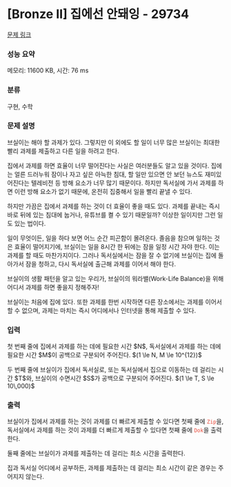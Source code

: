 # [Bronze II] 집에선 안돼잉 - 29734 

[문제 링크](https://www.acmicpc.net/problem/29734) 

### 성능 요약

메모리: 11600 KB, 시간: 76 ms

### 분류

구현, 수학

### 문제 설명

<p>브실이는 해야 할 과제가 있다. 그렇지만 이 외에도 할 일이 너무 많은 브실이는 최대한 빨리 과제를 제출하고 다른 일을 하려고 한다.</p>

<p>집에서 과제를 하면 효율이 너무 떨어진다는 사실은 여러분들도 알고 있을 것이다. 집에는 얼른 드러누워 잠이나 자고 싶은 아늑한 침대, 할 일만 있으면 안 보던 뉴스도 재미있어진다는 텔레비전 등 방해 요소가 너무 많기 때문이다. 하지만 독서실에 가서 과제를 하면 이런 방해 요소가 없기 때문에, 온전히 집중해서 일을 빨리 끝낼 수 있다.</p>

<p>하지만 가끔은 집에서 과제를 하는 것이 더 효율이 좋을 때도 있다. 과제를 끝내는 즉시 바로 뒤에 있는 침대에 눕거나, 유튜브를 켤 수 있기 때문일까? 이상한 일이지만 그런 일도 있는 법이다.</p>

<p>일이 무엇이든, 일을 하다 보면 어느 순간 피곤함이 몰려온다. 졸음을 참으며 일하는 것은 효율이 떨어지기에, 브실이는 일을 8시간 한 뒤에는 잠을 일정 시간 자야 한다. 이는 과제를 할 때도 마찬가지이다. 그러나 독서실에서는 잠을 잘 수 없기에 브실이는 집에 돌아가서 잠을 청하고, 다시 독서실에 출근해 과제를 이어서 해야 한다.</p>

<p>브실이의 생활 패턴을 알고 있는 우리가, 브실이의 워라밸(Work-Life Balance)을 위해 어디서 과제를 하면 좋을지 정해주자!</p>

<p>브실이는 처음에 집에 있다. 또한 과제를 한번 시작하면 다른 장소에서는 과제를 이어서 할 수 없으며, 과제는 마치는 즉시 어디에서나 인터넷을 통해 제출할 수 있다.</p>

### 입력 

 <p>첫 번째 줄에 집에서 과제를 하는 데에 필요한 시간 $N$, 독서실에서 과제를 하는 데에 필요한 시간 $M$이 공백으로 구분되어 주어진다. $(1 \le N, M \le 10^{12})$</p>

<p>두 번째 줄에 브실이가 집에서 독서실로, 또는 독서실에서 집으로 이동하는 데 걸리는 시간 $T$와, 브실이의 수면시간 $S$가 공백으로 구분되어 주어진다. $(1 \le T, S \le 10\,000)$</p>

### 출력 

 <p>브실이가 집에서 과제를 하는 것이 과제를 더 빠르게 제출할 수 있다면 첫째 줄에 <span style="color:#e74c3c;"><code>Zip</code></span>을, 독서실에서 과제를 하는 것이 과제를 더 빠르게 제출할 수 있다면 첫째 줄에 <span style="color:#e74c3c;"><code>Dok</code></span>을 출력한다.</p>

<p>둘째 줄에는 브실이가 과제를 제출하는 데 걸리는 최소 시간을 출력한다.</p>

<p>집과 독서실 어디에서 공부하든, 과제를 제출하는 데 걸리는 최소 시간이 같은 경우는 주어지지 않는다.</p>

